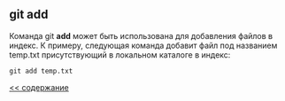 ## git add

Команда git **add** может быть использована для добавления файлов в индекс. К примеру, следующая команда добавит файл под названием temp.txt присутствующий в локальном каталоге в индекс:

```
git add temp.txt
```

[<< содержание](./readme.md)